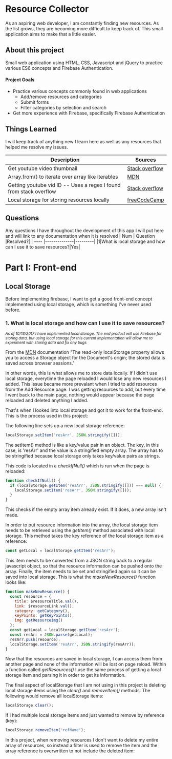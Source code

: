 # Resource Collector
As an aspiring web developer, I am constantly finding new resources.  As the list grows, they are becoming more difficult to keep track of.  This small application aims to make that a little easier.

## About this project
Small web application using HTML, CSS, Javascript and jQuery to practice various ES6 concepts and Firebase Authentication.

#### Project Goals 
* Practice various concepts commonly found in web applications
    * Add/remove resources and categories
    * Submit forms
    * Filter categories by selection and search
* Get more experience with Firebase, specifically Firebase Authentication

## Things Learned
I will keep track of anything new I learn here as well as any resources that helped me resolve my issues.

| Description   | Sources     |
| ------------- |-------------|
|Get youtube video thumbnail|[Stack overflow](https://stackoverflow.com/questions/18681788/how-to-get-a-youtube-thumbnail-from-a-youtube-iframe)|
|Array.from() to iterate over array like iterables|[MDN](https://developer.mozilla.org/en-US/docs/Web/JavaScript/Reference/Global_Objects/Array/from)|
|Getting youtube vid ID -- Uses a regex I found from stack overflow|[Stack overflow](https://stackoverflow.com/questions/3452546/how-do-i-get-the-youtube-video-id-from-a-url)|
|Local storage for storing resources locally|[freeCodeCamp](https://www.youtube.com/watch?v=AwicscsvGLg)|

## Questions
Any questions I have throughout the development of this app I will put here and will link to any documentation when it is resolved
| Num   | Question     |Resolved?|
| ----  |--------------|---------|
|1|What is local storage and how can I use it to save resources?|Yes|

# Part I:  Front-end

## Local Storage
Before implementing firebase, I want to get a good front-end concept implemented using local storage, which is something I've never used before.

### 1. What is local storage and how can I use it to save resources?

<i><small>As of 10/13/2017 I have implemented local storage.  The end product will use Firebase for storing data, but using local storage for this current implementation will allow me to experiment with storing data and fix any bugs</small></i>

From the [MDN](https://developer.mozilla.org/en-US/docs/Web/API/Window/localStorage) documentation "The read-only localStorage property allows you to access a Storage object for the Document's origin; the stored data is saved across browser sessions."

In other words, this is what allows me to store data locally.  If I didn't use local storage, everytime the page reloaded I would lose any new resources I added.  This issue became more prevalant when I tried to add resources from the Add Resource page.  I was getting resources to add, but every time I went back to the main page, nothing would appear because the page reloaded and deleted anything I added.

That's when I looked into local storage and got it to work for the front-end.  This is the process used in this project:

The following line sets up a new local storage reference:
```js
localStorage.setItem('resArr', JSON.stringify([]));
```
The setItem() method is like a key/value pair in an object.  The key, in this case, is 'resArr' and the value is a stringified empty array.  The array has to be stringified because local storage only takes key/value pairs as strings.

This code is located in a <i>checkIfNull()</i> which is run when the page is reloaded:
```js
function checkIfNull() {
  if (localStorage.getItem('resArr', JSON.stringify([])) === null) {
    localStorage.setItem('resArr', JSON.stringify([]));
  }
}
```
This checks if the empty array item already exist.  If it does, a new array isn't made.

In order to put resource information into the array, the local storage item needs to be retrieved using the <i>getItem()</i> method associated with local storage.  This method takes the key reference of the local storage item as a reference:
```js
const getLocal = localStorage.getItem('resArr');
```
This item needs to be converted from a JSON string back to a regular javascript object, so that the resource information can be pushed onto the array. Finally,  the item needs to be set and stringified again so it can be saved into local storage.  This is what the <i>makeNewResource()</i> function looks like:
```js
function makeNewResource() {
  const resource = {
    title: $resourceTitle.val(),
    link: $resourceLink.val(),
    category: getCategory(),
    keyPoints: getKeyPoints(),
    img: getResourceImg()
  };
  const getLocal = localStorage.getItem('resArr');
  const resArr = JSON.parse(getLocal);
  resArr.push(resource);
  localStorage.setItem('resArr', JSON.stringify(resArr));
}
```
Now that the resources are saved in local storage, I can access them from another page and none of the information will be lost on page reload.  Within a function called <i>getResources()</i> I use the same process of getting a local storage item and parsing it in order to get its information.

The final aspect of localStorage that I am not using in this project is deleting local storage items using the <i>clear()</i> and <i>removeItem()</i> methods.  The following would remove all localStorage items:
```js
localStorage.clear();
```
If I had multiple local storage items and just wanted to remove by reference (key):
```js
localStorage.removeItem('refName');
```
In this project, when removing resources I don't want to delete my entire array of resources, so instead a filter is used to remove the item and the array reference is overwritten to not include the deleted item:








